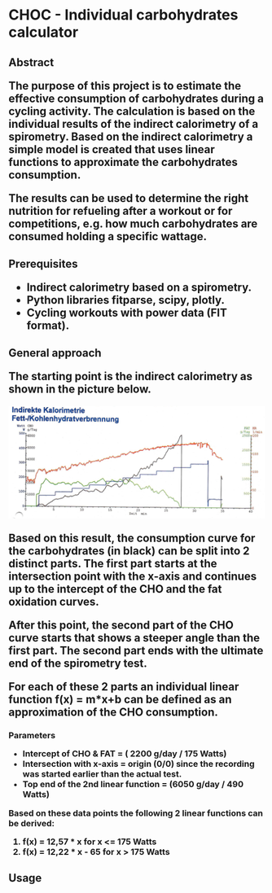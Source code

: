 <h1>CHOC - Individual carbohydrates calculator

<h2>Abstract

The purpose of this project is to estimate the effective consumption of carbohydrates during a cycling activity. 
  The calculation is based on the individual results of the indirect calorimetry of a spirometry.
  Based on the indirect calorimetry a simple model is created that uses linear functions to approximate the carbohydrates consumption.
  
  The results can be used to determine the right nutrition for refueling after a workout or for competitions, e.g. how much carbohydrates are consumed holding a specific wattage.
  

<h2>Prerequisites
  
  * Indirect calorimetry based on a spirometry.
  * Python libraries fitparse, scipy, plotly.
  * Cycling workouts with power data (FIT format).
 

<h2>General approach

The starting point is the indirect calorimetry as shown in the picture below.

![Initial indirect calorimetry](/images/Kalo_2018_cut.jpg)

Based on this result, the consumption curve for the carbohydrates (in black) can be split into 2 distinct parts.
The first part starts at the intersection point with the x-axis and continues up to the intercept of the CHO and the fat oxidation curves.

After this point, the second part of the CHO curve starts that shows a steeper angle than the first part. The second part ends with the ultimate end of the spirometry test.

For each of these 2 parts an individual linear function f(x) = m\*x+b can be defined as an approximation of the CHO consumption.

<h3>Parameters

* Intercept of CHO & FAT = ( 2200 g/day / 175 Watts)
* Intersection with x-axis = origin (0/0) since the recording was started earlier than the actual test.
* Top end of the 2nd linear function = (6050 g/day / 490 Watts)

Based on these data points the following 2 linear functions can be derived:

1. f(x) = 12,57 \* x for x <= 175 Watts
2. f(x) = 12,22 \* x - 65 for x > 175 Watts

<h2>Usage



